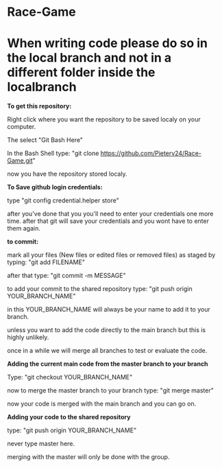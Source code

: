 # Race-Game

<h1> When writing code please do so in the local branch and not in a different folder inside the localbranch</h1>

<b>To get this repository:</b>

Right click where you want the repository to be saved localy on your computer.

The select "Git Bash Here"

In the Bash Shell type: "git clone https://github.com/Pieterv24/Race-Game.git"

now you have the repository stored localy.

<b>To Save github login credentials:</b>

type "git config credential.helper store"

after you've done that you you'll need to enter your credentials one more time.
after that git will save your credentials and you wont have to enter them again.

<b>to commit:</b>

mark all your files (New files or edited files or removed files) as staged by typing: "git add FILENAME"

after that type: "git commit -m MESSAGE"

to add your commit to the shared repository type: "git push origin YOUR_BRANCH_NAME"

in this YOUR_BRANCH_NAME will always be your name to add it to your branch.

unless you want to add the code directly to the main branch but this is highly unlikely.

once in a while we will merge all branches to test or evaluate the code.

<b>Adding the current main code from the master branch to your branch</b>

Type: "git checkout YOUR_BRANCH_NAME"

now to merge the master branch to your branch type: "git merge master"

now your code is merged with the main branch and you can go on.

<b>Adding your code to the shared repository</b> 

type: "git push origin YOUR_BRANCH_NAME"

never type master here.

merging with the master will only be done with the group.